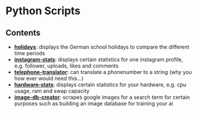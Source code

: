# Python Scripts

## Contents

- **[holidays](https://github.com/tim0-12432/python-tools/blob/main/holidays.py)**:
    displays the German school holidays to compare the different time periods
- **[instagram-stats](https://github.com/tim0-12432/python-tools/blob/main/instagram-stats.py)**:
    displays certain statistics for one instagram profile, e.g. follower, uploads, likes and comments
- **[telephone-translator](https://github.com/tim0-12432/python-tools/tree/main/telephone-translator):**
    can translate a phonenumber to a string (why you how ever would need this...)
- **[hardware-stats](https://github.com/tim0-12432/python-tools/blob/main/hardware-stats.py)**:
    displays certain statistics for your hardware, e.g. cpu usage, ram and swap capacity
- **[image-db-creator](https://github.com/tim0-12432/python-tools/blob/main/image-db-creator/scraper.py)**:
    scrapes google images for a search term for certain purposes such as building an image database for training your ai
